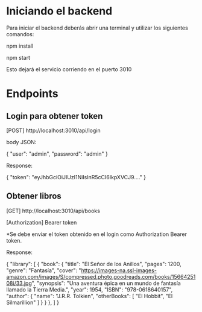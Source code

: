 # Iniciando el backend 

Para iniciar el backend deberás abrir una terminal y utilizar los siguientes comandos: 

npm install 

npm start 

Esto dejará el servicio corriendo en el puerto 3010 

# Endpoints

## Login para obtener token 

[POST]
http://localhost:3010/api/login

body JSON: 

{
    "user": "admin",
    "password": "admin"
}

Response: 

{
    "token": "eyJhbGciOiJIUzI1NiIsInR5cCI6IkpXVCJ9...."
}


## Obtener libros

[GET]
http://localhost:3010/api/books

[Authorization]
Bearer token

*Se debe enviar el token obtenido en el login como Authorization Bearer token.

Response: 

{
    "library": [
        {
            "book": {
                "title": "El Señor de los Anillos",
                "pages": 1200,
                "genre": "Fantasía",
                "cover": "https://images-na.ssl-images-amazon.com/images/S/compressed.photo.goodreads.com/books/1566425108i/33.jpg",
                "synopsis": "Una aventura épica en un mundo de fantasía llamado la Tierra Media.",
                "year": 1954,
                "ISBN": "978-0618640157",
                "author": {
                    "name": "J.R.R. Tolkien",
                    "otherBooks": [
                        "El Hobbit",
                        "El Silmarillion"
                    ]
                }
            }
        },
    ]
}
